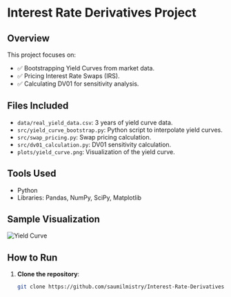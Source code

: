 # Interest Rate Derivatives Project

## Overview

This project focuses on:
- ✅ Bootstrapping Yield Curves from market data.
- ✅ Pricing Interest Rate Swaps (IRS).
- ✅ Calculating DV01 for sensitivity analysis.

## Files Included

- `data/real_yield_data.csv`: 3 years of yield curve data.
- `src/yield_curve_bootstrap.py`: Python script to interpolate yield curves.
- `src/swap_pricing.py`: Swap pricing calculation.
- `src/dv01_calculation.py`: DV01 sensitivity calculation.
- `plots/yield_curve.png`: Visualization of the yield curve.

## Tools Used

- Python
- Libraries: Pandas, NumPy, SciPy, Matplotlib

## Sample Visualization

![Yield Curve](plots/yield_curve.png)

## How to Run

1. **Clone the repository**:

   ```bash
   git clone https://github.com/saumilmistry/Interest-Rate-Derivatives-Project.git
